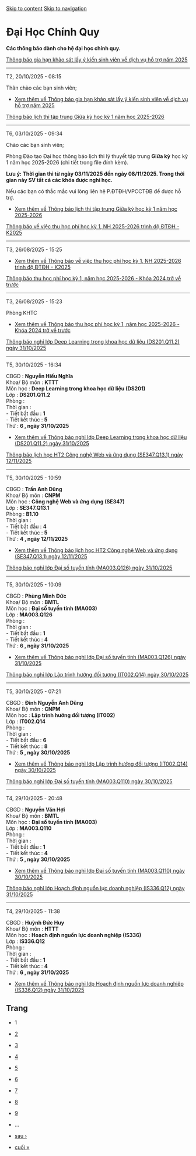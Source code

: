 [Skip to content](https://daa.uit.edu.vn/thongbaochinhquy#main)
 [Skip to navigation](https://daa.uit.edu.vn/thongbaochinhquy#main-nav)

Đại Học Chính Quy
=================

**Các thông báo dành cho hệ đại học chính quy.**

[Thông báo gia hạn khảo sát lấy ý kiến sinh viên về dịch vụ hỗ trợ năm 2025](https://daa.uit.edu.vn/thong-bao-gia-han-khao-sat-lay-y-kien-sinh-vien-ve-dich-vu-ho-tro-nam-2025)

--------------------------------------------------------------------------------------------------------------------------------------------------------------------------------

T2, 20/10/2025 - 08:15

Thân chào các bạn sinh viên;

*   [Xem thêm về Thông báo gia hạn khảo sát lấy ý kiến sinh viên về dịch vụ hỗ trợ năm 2025](https://daa.uit.edu.vn/thong-bao-gia-han-khao-sat-lay-y-kien-sinh-vien-ve-dich-vu-ho-tro-nam-2025 "Thông báo gia hạn khảo sát lấy ý kiến sinh viên về dịch vụ hỗ trợ năm 2025")
    

[Thông báo lịch thi tập trung Giữa kỳ học kỳ 1 năm học 2025-2026](https://daa.uit.edu.vn/thong-bao-lich-thi-tap-trung-giua-ky-hoc-ky-1-nam-hoc-2025-2026)

----------------------------------------------------------------------------------------------------------------------------------------------------------

T6, 03/10/2025 - 09:34

Chào các bạn sinh viên;

Phòng Đào tạo Đại học thông báo lịch thi lý thuyết tập trung **Giữa kỳ** học kỳ 1 năm học 2025-2026 (chi tiết trong file đính kèm).

**Lưu ý: Thời gian thi từ ngày 03/11/2025 đến ngày 08/11/2025. Trong thời gian này SV tất cả các khóa được nghỉ học.**

Nếu các bạn có thắc mắc vui lòng liên hệ P.ĐTĐH/VPCCTĐB để được hỗ trợ.

*   [Xem thêm về Thông báo lịch thi tập trung Giữa kỳ học kỳ 1 năm học 2025-2026](https://daa.uit.edu.vn/thong-bao-lich-thi-tap-trung-giua-ky-hoc-ky-1-nam-hoc-2025-2026 "Thông báo lịch thi tập trung Giữa kỳ học kỳ 1 năm học 2025-2026")
    

[Thông báo về việc thu học phí học kỳ 1, NH 2025-2026 trình độ ĐTĐH - K2025](https://daa.uit.edu.vn/thong-bao-ve-viec-thu-hoc-phi-hoc-ky-1-nh-2025-2026-trinh-do-dtdh-k2025)

-----------------------------------------------------------------------------------------------------------------------------------------------------------------------------

T3, 26/08/2025 - 15:25

*   [Xem thêm về Thông báo về việc thu học phí học kỳ 1, NH 2025-2026 trình độ ĐTĐH - K2025](https://daa.uit.edu.vn/thong-bao-ve-viec-thu-hoc-phi-hoc-ky-1-nh-2025-2026-trinh-do-dtdh-k2025 "Thông báo về việc thu học phí học kỳ 1, NH 2025-2026 trình độ ĐTĐH - K2025")
    

[Thông báo thu học phí học kỳ 1, năm học 2025-2026 - Khóa 2024 trở về trước](https://daa.uit.edu.vn/thong-bao-thu-hoc-phi-hoc-ky-1-nam-hoc-2025-2026-khoa-2024-tro-ve-truoc)

-----------------------------------------------------------------------------------------------------------------------------------------------------------------------------

T3, 26/08/2025 - 15:23

Phòng KHTC

*   [Xem thêm về Thông báo thu học phí học kỳ 1, năm học 2025-2026 - Khóa 2024 trở về trước](https://daa.uit.edu.vn/thong-bao-thu-hoc-phi-hoc-ky-1-nam-hoc-2025-2026-khoa-2024-tro-ve-truoc "Thông báo thu học phí học kỳ 1, năm học 2025-2026 - Khóa 2024 trở về trước")
    

[Thông báo nghỉ lớp Deep Learning trong khoa học dữ liệu (DS201.Q11.2) ngày 31/10/2025](https://daa.uit.edu.vn/node/36927)

---------------------------------------------------------------------------------------------------------------------------

T5, 30/10/2025 - 16:34

CBGD : **Nguyễn Hiếu Nghĩa**  
Khoa/ Bộ môn : **KTTT**  
Môn học : **Deep Learning trong khoa học dữ liệu (DS201)**  
Lớp : **DS201.Q11.2**  
Phòng :  
Thời gian :  
\- Tiết bắt đầu : **1**  
\- Tiết kết thúc : **5**  
Thứ : **6 , ngày 31/10/2025**

*   [Xem thêm về Thông báo nghỉ lớp Deep Learning trong khoa học dữ liệu (DS201.Q11.2) ngày 31/10/2025](https://daa.uit.edu.vn/node/36927 "Thông báo nghỉ lớp Deep Learning trong khoa học dữ liệu (DS201.Q11.2) ngày 31/10/2025")
    

[Thông báo lịch học HT2 Công nghệ Web và ứng dụng (SE347.Q13.1) ngày 12/11/2025](https://daa.uit.edu.vn/node/36926)

--------------------------------------------------------------------------------------------------------------------

T5, 30/10/2025 - 10:59

CBGD : **Trần Anh Dũng**  
Khoa/ Bộ môn : **CNPM**  
Môn học : **Công nghệ Web và ứng dụng (SE347)**  
Lớp : **SE347.Q13.1**  
Phòng : **B1.10**  
Thời gian :  
\- Tiết bắt đầu : **4**  
\- Tiết kết thúc : **5**  
Thứ : **4 , ngày 12/11/2025**

*   [Xem thêm về Thông báo lịch học HT2 Công nghệ Web và ứng dụng (SE347.Q13.1) ngày 12/11/2025](https://daa.uit.edu.vn/node/36926 "Thông báo lịch học HT2 Công nghệ Web và ứng dụng (SE347.Q13.1) ngày 12/11/2025")
    

[Thông báo nghỉ lớp Đại số tuyến tính (MA003.Q126) ngày 31/10/2025](https://daa.uit.edu.vn/node/36925)

-------------------------------------------------------------------------------------------------------

T5, 30/10/2025 - 10:09

CBGD : **Phùng Minh Đức**  
Khoa/ Bộ môn : **BMTL**  
Môn học : **Đại số tuyến tính (MA003)**  
Lớp : **MA003.Q126**  
Phòng :  
Thời gian :  
\- Tiết bắt đầu : **1**  
\- Tiết kết thúc : **4**  
Thứ : **6 , ngày 31/10/2025**

*   [Xem thêm về Thông báo nghỉ lớp Đại số tuyến tính (MA003.Q126) ngày 31/10/2025](https://daa.uit.edu.vn/node/36925 "Thông báo nghỉ lớp Đại số tuyến tính (MA003.Q126) ngày 31/10/2025")
    

[Thông báo nghỉ lớp Lập trình hướng đối tượng (IT002.Q14) ngày 30/10/2025](https://daa.uit.edu.vn/node/36924)

--------------------------------------------------------------------------------------------------------------

T5, 30/10/2025 - 07:21

CBGD : **Đinh Nguyễn Anh Dũng**  
Khoa/ Bộ môn : **CNPM**  
Môn học : **Lập trình hướng đối tượng (IT002)**  
Lớp : **IT002.Q14**  
Phòng :  
Thời gian :  
\- Tiết bắt đầu : **6**  
\- Tiết kết thúc : **8**  
Thứ : **5 , ngày 30/10/2025**

*   [Xem thêm về Thông báo nghỉ lớp Lập trình hướng đối tượng (IT002.Q14) ngày 30/10/2025](https://daa.uit.edu.vn/node/36924 "Thông báo nghỉ lớp Lập trình hướng đối tượng (IT002.Q14) ngày 30/10/2025")
    

[Thông báo nghỉ lớp Đại số tuyến tính (MA003.Q110) ngày 30/10/2025](https://daa.uit.edu.vn/node/36923)

-------------------------------------------------------------------------------------------------------

T4, 29/10/2025 - 20:48

CBGD : **Nguyễn Văn Hợi**  
Khoa/ Bộ môn : **BMTL**  
Môn học : **Đại số tuyến tính (MA003)**  
Lớp : **MA003.Q110**  
Phòng :  
Thời gian :  
\- Tiết bắt đầu : **1**  
\- Tiết kết thúc : **4**  
Thứ : **5 , ngày 30/10/2025**

*   [Xem thêm về Thông báo nghỉ lớp Đại số tuyến tính (MA003.Q110) ngày 30/10/2025](https://daa.uit.edu.vn/node/36923 "Thông báo nghỉ lớp Đại số tuyến tính (MA003.Q110) ngày 30/10/2025")
    

[Thông báo nghỉ lớp Hoạch định nguồn lực doanh nghiệp (IS336.Q12) ngày 31/10/2025](https://daa.uit.edu.vn/node/36922)

----------------------------------------------------------------------------------------------------------------------

T4, 29/10/2025 - 11:38

CBGD : **Huỳnh Đức Huy**  
Khoa/ Bộ môn : **HTTT**  
Môn học : **Hoạch định nguồn lực doanh nghiệp (IS336)**  
Lớp : **IS336.Q12**  
Phòng :  
Thời gian :  
\- Tiết bắt đầu : **1**  
\- Tiết kết thúc : **4**  
Thứ : **6 , ngày 31/10/2025**

*   [Xem thêm về Thông báo nghỉ lớp Hoạch định nguồn lực doanh nghiệp (IS336.Q12) ngày 31/10/2025](https://daa.uit.edu.vn/node/36922 "Thông báo nghỉ lớp Hoạch định nguồn lực doanh nghiệp (IS336.Q12) ngày 31/10/2025")
    

Trang
-----

*   1
*   [2](https://daa.uit.edu.vn/thongbaochinhquy?page=1 "Đến trang 2")
    
*   [3](https://daa.uit.edu.vn/thongbaochinhquy?page=2 "Đến trang 3")
    
*   [4](https://daa.uit.edu.vn/thongbaochinhquy?page=3 "Đến trang 4")
    
*   [5](https://daa.uit.edu.vn/thongbaochinhquy?page=4 "Đến trang 5")
    
*   [6](https://daa.uit.edu.vn/thongbaochinhquy?page=5 "Đến trang 6")
    
*   [7](https://daa.uit.edu.vn/thongbaochinhquy?page=6 "Đến trang 7")
    
*   [8](https://daa.uit.edu.vn/thongbaochinhquy?page=7 "Đến trang 8")
    
*   [9](https://daa.uit.edu.vn/thongbaochinhquy?page=8 "Đến trang 9")
    
*   …
*   [sau ›](https://daa.uit.edu.vn/thongbaochinhquy?page=1 "Đến trang kế sau")
    
*   [cuối »](https://daa.uit.edu.vn/thongbaochinhquy?page=1923 "Đến trang cuối cùng")